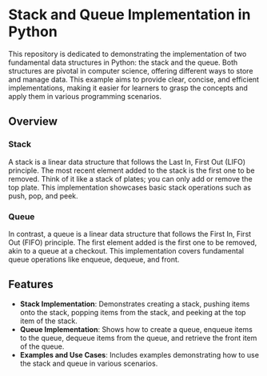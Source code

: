 # Stack and Queue Implementation in Python

This repository is dedicated to demonstrating the implementation of two fundamental data structures in Python: the stack and the queue. Both structures are pivotal in computer science, offering different ways to store and manage data. This example aims to provide clear, concise, and efficient implementations, making it easier for learners to grasp the concepts and apply them in various programming scenarios.

## Overview

### Stack
A stack is a linear data structure that follows the Last In, First Out (LIFO) principle. The most recent element added to the stack is the first one to be removed. Think of it like a stack of plates; you can only add or remove the top plate. This implementation showcases basic stack operations such as push, pop, and peek.

### Queue
In contrast, a queue is a linear data structure that follows the First In, First Out (FIFO) principle. The first element added is the first one to be removed, akin to a queue at a checkout. This implementation covers fundamental queue operations like enqueue, dequeue, and front.

## Features

- **Stack Implementation**: Demonstrates creating a stack, pushing items onto the stack, popping items from the stack, and peeking at the top item of the stack.
- **Queue Implementation**: Shows how to create a queue, enqueue items to the queue, dequeue items from the queue, and retrieve the front item of the queue.
- **Examples and Use Cases**: Includes examples demonstrating how to use the stack and queue in various scenarios.

